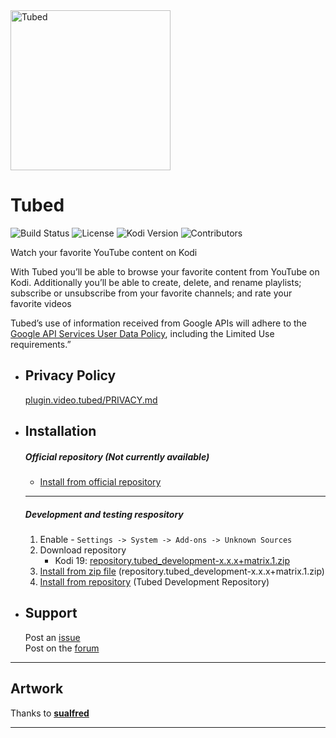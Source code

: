 <img src="https://raw.githubusercontent.com/anxdpanic/plugin.video.tubed/master/resources/media/icon.png" width="256" height="256" alt="Tubed">

# Tubed

![Build Status](https://img.shields.io/travis/com/anxdpanic/plugin.video.tubed/master.svg)
![License](https://img.shields.io/badge/license-GPL--2.0--only-success.svg)
![Kodi Version](https://img.shields.io/badge/kodi-matrix%7Ealpha2%2B-success.svg)
![Contributors](https://img.shields.io/github/contributors/anxdpanic/plugin.video.tubed.svg)

Watch your favorite YouTube content on Kodi

With Tubed you’ll be able to browse your favorite content from YouTube on Kodi. Additionally you’ll be able to create, delete, and rename playlists; subscribe or unsubscribe from your favorite channels; and rate your favorite videos

Tubed’s use of information received from Google APIs will adhere to the [Google API Services User Data Policy](https://developers.google.com/terms/api-services-user-data-policy#additional_requirements_for_specific_api_scopes), including the Limited Use requirements.”

- Privacy Policy
    -
    [plugin.video.tubed/PRIVACY.md](https://github.com/anxdpanic/plugin.video.tubed/blob/master/PRIVACY.md)
    
- Installation
    -
    ##### Official repository (Not currently available)
    * [Install from official repository](https://kodi.wiki/view/HOW-TO:Install_add-ons)
    
    ---
    
    ##### Development and testing respository
    1. Enable - `Settings -> System -> Add-ons -> Unknown Sources`
    2. Download repository 
        - Kodi 19: [repository.tubed_development-x.x.x+matrix.1.zip](https://panicked.xyz/repositories/matrix/repository.tubed_development-0.0.1+matrix.1.zip)
    3. [Install from zip file](http://kodi.wiki/view/Add-on_manager#How_to_install_from_a_ZIP_file) (repository.tubed_development-x.x.x+matrix.1.zip)
    4. [Install from repository](http://kodi.wiki/view/add-on_manager#How_to_install_add-ons_from_a_repository) (Tubed Development Repository)


- Support
    -
  
    Post an [issue](https://github.com/anxdpanic/plugin.video.tubed/issues)  
    Post on the [forum](https://forum.kodi.tv/showthread.php?tid=...) 

---

Artwork
-
    
Thanks to **[sualfred](https://github.com/sualfred)**
    
--- 
